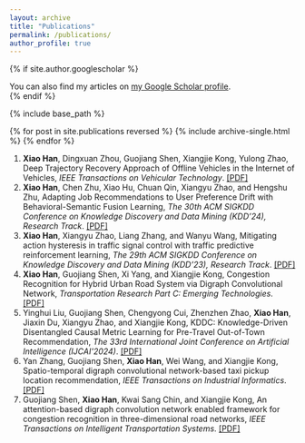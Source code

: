 ```yaml
---
layout: archive
title: "Publications"
permalink: /publications/
author_profile: true
---
```


{% if site.author.googlescholar %}
  <div class="wordwrap">You can also find my articles on <a href="{{site.author.googlescholar}}">my Google Scholar profile</a>.</div>
{% endif %}

{% include base_path %}

{% for post in site.publications reversed %}
  {% include archive-single.html %}
{% endfor %}

<ol>
  <li>
    <Strong>Xiao Han</Strong>, Dingxuan Zhou, Guojiang Shen, Xiangjie Kong, Yulong Zhao,
    Deep Trajectory Recovery Approach of Offline Vehicles in the Internet of Vehicles,
    <em>IEEE Transactions on Vehicular Technology</em>.
    <a target="_blank" rel="noopener" href="https://ieeexplore.ieee.org/document/10586793">[PDF]</a>
  </li>
  <li>
    <Strong>Xiao Han</Strong>, Chen Zhu, Xiao Hu, Chuan Qin, Xiangyu Zhao, and Hengshu Zhu,
    Adapting Job Recommendations to User Preference Drift with Behavioral-Semantic Fusion Learning,
    <em>The 30th ACM SIGKDD Conference on Knowledge Discovery and Data Mining (KDD’24), Research Track</em>.
    <a target="_blank" rel="noopener" href="https://arxiv.org/pdf/2407.00082">[PDF]</a>
  </li>
  <li>
    <Strong>Xiao Han</Strong>, Xiangyu Zhao, Liang Zhang, and Wanyu Wang,
    Mitigating action hysteresis in traffic signal control with traffic predictive reinforcement learning,
    <em>The 29th ACM SIGKDD Conference on Knowledge Discovery and Data Mining (KDD’23), Research Track</em>.
    <a target="_blank" rel="noopener" href="https://dl.acm.org/doi/abs/10.1145/3580305.3599528">[PDF]</a>
  </li>
  <li>
    <Strong>Xiao Han</Strong>, Guojiang Shen, Xi Yang, and Xiangjie Kong,
    Congestion Recognition for Hybrid Urban Road System via Digraph Convolutional Network,
    <em>Transportation Research Part C: Emerging Technologies</em>.
    <a target="_blank" rel="noopener" href="https://www.researchgate.net/profile/Xiangjie-Kong-2/publication/347696366_Congestion_recognition_for_hybrid_urban_road_systems_via_digraph_convolutional_network/links/617cef433c987366c30419d2/Congestion-recognition-for-hybrid-urban-road-systems-via-digraph-convolutional-network.pdf">[PDF]</a>
  </li>
  <li>
    Yinghui Liu, Guojiang Shen, Chengyong Cui, Zhenzhen Zhao, <Strong>Xiao Han</Strong>, Jiaxin Du, Xiangyu Zhao, and Xiangjie Kong,
    KDDC: Knowledge-Driven Disentangled Causal Metric Learning for Pre-Travel Out-of-Town Recommendation,
    <em>The 33rd International Joint Conference on Artificial Intelligence (IJCAI'2024)</em>.
    <a target="_blank" rel="noopener" href="https://ijcai24.org/main-track-accepted-papers/">[PDF]</a>
  </li>
  <li>
    Yan Zhang, Guojiang Shen, <Strong>Xiao Han</Strong>, Wei Wang, and Xiangjie Kong,
    Spatio-temporal digraph convolutional network-based taxi pickup location recommendation,
    <em>IEEE Transactions on Industrial Informatics</em>.
    <a target="_blank" rel="noopener" href="https://ieeexplore.ieee.org/document/9793719">[PDF]</a>
  </li>
  <li>
    Guojiang Shen, <Strong>Xiao Han</Strong>, Kwai Sang Chin, and Xiangjie Kong,
    An attention-based digraph convolution network enabled framework for congestion recognition in three-dimensional road networks,
    <em>IEEE Transactions on Intelligent Transportation Systems</em>.
    <a target="_blank" rel="noopener" href="https://ieeexplore.ieee.org/document/9626455">[PDF]</a>
  </li>
</ol>

